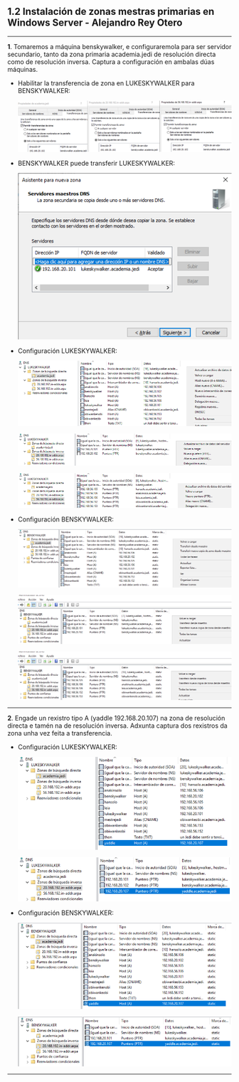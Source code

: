 ## 1.2 Instalación de zonas mestras primarias en Windows Server - Alejandro Rey Otero

---

**1**. Tomaremos a máquina benskywalker, e configuraremola para ser servidor secundario, tanto da zona primaria academia.jedi de resolución directa como de resolución inversa. Captura a configuración en ambalas dúas máquinas.

- Habilitar la transferencia de zona en LUKESKYWALKER para BENSKYWALKER:

  ![Imagen Ejer1_1.png](/imagenes/Ejer1_0A.png)

- BENSKYWALKER puede transferir LUKESKYWALKER:

  ![Imagen Ejer1_1.png](/imagenes/Ejer1_0B.png)


- Configuración LUKESKYWALKER:

  ![Imagen Ejer1_1.png](/imagenes/Ejer1_1.png)

  ![Imagen Ejer1_2.png](/imagenes/Ejer1_2.png)

  ![Imagen Ejer1_3.png](/imagenes/Ejer1_3.png)

- Configuración BENSKYWALKER:

  ![Imagen Ejer1_4.png](/imagenes/Ejer1_4.png)

  ![Imagen Ejer1_5.png](/imagenes/Ejer1_5.png)

  ![Imagen Ejer1_6.png](/imagenes/Ejer1_6.png)

---

**2**. Engade un rexistro tipo A (yaddle 192.168.20.107) na zona de resolución directa e tamén na de resolución inversa. Adxunta captura dos rexistros da zona unha vez feita a transferencia.

- Configuración LUKESKYWALKER:

  ![Imagen Ejer2_1.png](/imagenes/Ejer2_1.png)
  
  ![Imagen Ejer2_2.png](/imagenes/Ejer2_2.png)

- Configuración BENSKYWALKER:
  
  ![Imagen Ejer2_4.png](/imagenes/Ejer2_3.png)

  ![Imagen Ejer2_4.png](/imagenes/Ejer2_4.png)

---


